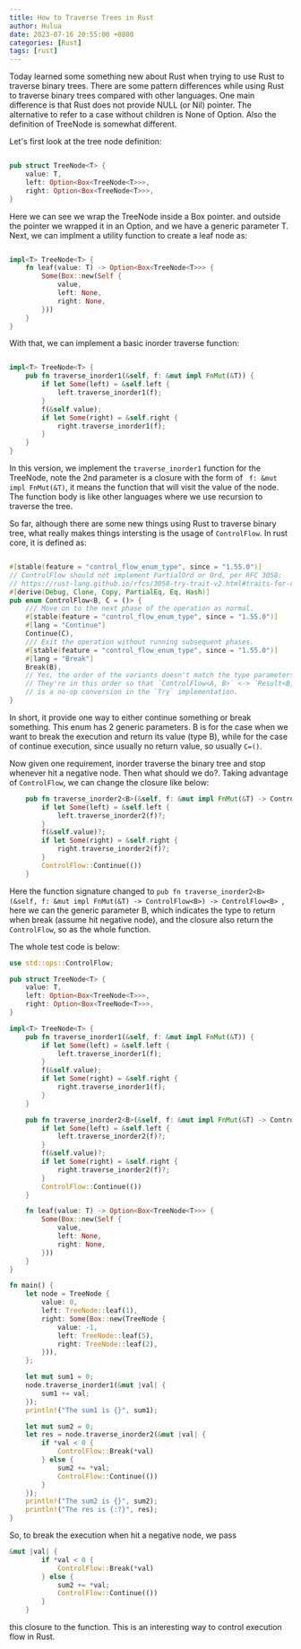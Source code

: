 ```yaml
---
title: How to Traverse Trees in Rust
author: Hulua
date: 2023-07-16 20:55:00 +0800
categories: [Rust]
tags: [rust]
---
```


Today learned some something new about Rust when trying to use Rust to traverse binary trees. There are some pattern differences while using Rust to traverse binary trees compared with other languages. One main difference is that Rust does not provide NULL (or Nil) pointer. The alternative to refer to a case without children is None of Option. Also the definition of TreeNode is somewhat different. 

Let's first look at the tree node definition:

```rust

pub struct TreeNode<T> {
    value: T,
    left: Option<Box<TreeNode<T>>>,
    right: Option<Box<TreeNode<T>>>,
}

```

Here we can see we wrap the TreeNode inside a Box pointer. and outside the pointer we wrapped it in an Option, and we have a generic parameter T. Next, we can implment a utility function to create a leaf node as:

```rust

impl<T> TreeNode<T> {
    fn leaf(value: T) -> Option<Box<TreeNode<T>>> {
        Some(Box::new(Self {
            value,
            left: None,
            right: None,
        }))
    }
}
```

With that, we can implement a basic inorder traverse function:


```rust

impl<T> TreeNode<T> {
    pub fn traverse_inorder1(&self, f: &mut impl FnMut(&T)) {
        if let Some(left) = &self.left {
            left.traverse_inorder1(f);
        }
        f(&self.value);
        if let Some(right) = &self.right {
            right.traverse_inorder1(f);
        }
    }
}
```

In this version, we implement the `traverse_inorder1` function for the TreeNode, note the 2nd parameter is a closure with the form of ` f: &mut impl FnMut(&T)`, it means the function that will visit the value of the node. The function body is like other languages where we use recursion to traverse the tree.

So far, although there are some new things using Rust to traverse binary tree, what really makes things intersting is the usage of `ControlFlow`. In rust core, it is defined as:

```rust

#[stable(feature = "control_flow_enum_type", since = "1.55.0")]
// ControlFlow should not implement PartialOrd or Ord, per RFC 3058:
// https://rust-lang.github.io/rfcs/3058-try-trait-v2.html#traits-for-controlflow
#[derive(Debug, Clone, Copy, PartialEq, Eq, Hash)]
pub enum ControlFlow<B, C = ()> {
    /// Move on to the next phase of the operation as normal.
    #[stable(feature = "control_flow_enum_type", since = "1.55.0")]
    #[lang = "Continue"]
    Continue(C),
    /// Exit the operation without running subsequent phases.
    #[stable(feature = "control_flow_enum_type", since = "1.55.0")]
    #[lang = "Break"]
    Break(B),
    // Yes, the order of the variants doesn't match the type parameters.
    // They're in this order so that `ControlFlow<A, B>` <-> `Result<B, A>`
    // is a no-op conversion in the `Try` implementation.
}
```
 
In short, it provide one way to either continue something or break something. This enum has 2 generic parameters. B is for the case when we want to break the execution and return its value (type B), while for the case of continue execution, since usually no return value, so usually `C=()`.

Now given one requirement, inorder traverse the binary tree and stop whenever hit a negative node. Then what should we do?. Taking advantage of `ControlFlow`, we can change the closure like below:

```rust
    pub fn traverse_inorder2<B>(&self, f: &mut impl FnMut(&T) -> ControlFlow<B>) -> ControlFlow<B> {
        if let Some(left) = &self.left {
            left.traverse_inorder2(f)?;
        }
        f(&self.value)?;
        if let Some(right) = &self.right {
            right.traverse_inorder2(f)?;
        }
        ControlFlow::Continue(())
    }

```

Here the function signature changed to `pub fn traverse_inorder2<B>(&self, f: &mut impl FnMut(&T) -> ControlFlow<B>) -> ControlFlow<B> `, here we can the generic parameter B, which indicates the type to return when break (assume hit negative node), and the closure also return the `ControlFlow`, so as the whole function.

The whole test code is below:

```rust
use std::ops::ControlFlow;

pub struct TreeNode<T> {
    value: T,
    left: Option<Box<TreeNode<T>>>,
    right: Option<Box<TreeNode<T>>>,
}

impl<T> TreeNode<T> {
    pub fn traverse_inorder1(&self, f: &mut impl FnMut(&T)) {
        if let Some(left) = &self.left {
            left.traverse_inorder1(f);
        }
        f(&self.value);
        if let Some(right) = &self.right {
            right.traverse_inorder1(f);
        }
    }

    pub fn traverse_inorder2<B>(&self, f: &mut impl FnMut(&T) -> ControlFlow<B>) -> ControlFlow<B> {
        if let Some(left) = &self.left {
            left.traverse_inorder2(f)?;
        }
        f(&self.value)?;
        if let Some(right) = &self.right {
            right.traverse_inorder2(f)?;
        }
        ControlFlow::Continue(())
    }

    fn leaf(value: T) -> Option<Box<TreeNode<T>>> {
        Some(Box::new(Self {
            value,
            left: None,
            right: None,
        }))
    }
}

fn main() {
    let node = TreeNode {
        value: 0,
        left: TreeNode::leaf(1),
        right: Some(Box::new(TreeNode {
            value: -1,
            left: TreeNode::leaf(5),
            right: TreeNode::leaf(2),
        })),
    };

    let mut sum1 = 0;
    node.traverse_inorder1(&mut |val| {
        sum1 += val;
    });
    println!("The sum1 is {}", sum1);

    let mut sum2 = 0;
    let res = node.traverse_inorder2(&mut |val| {
        if *val < 0 {
            ControlFlow::Break(*val)
        } else {
            sum2 += *val;
            ControlFlow::Continue(())
        }
    });
    println!("The sum2 is {}", sum2);
    println!("The res is {:?}", res);
}
```

So, to break the execution when hit a negative node, we pass

```rust
&mut |val| {
        if *val < 0 {
            ControlFlow::Break(*val)
        } else {
            sum2 += *val;
            ControlFlow::Continue(())
        }
    }
```
this closure to the function. This is an interesting way to control execution flow in Rust.